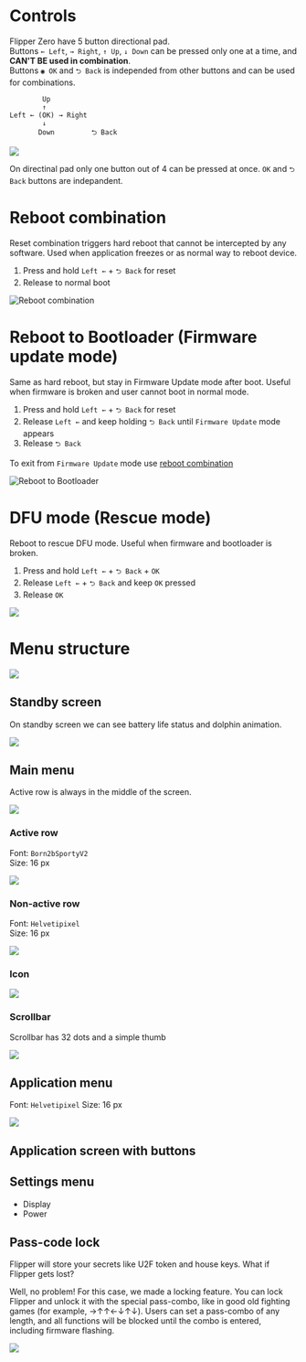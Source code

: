 # Controls 

Flipper Zero have 5 button directional pad.  
Buttons `← Left`, `→ Right`, `↑ Up`, `↓ Down` can be pressed only one at a time, and **CAN'T BE used in combination**.  
Buttons `◉ OK` and `⮌ Back` is independed from other buttons and can be used for combinations.

```
        Up
        ↑
Left ← (OK) → Right
        ↓
       Down         ⮌ Back   
```

![](./../wiki_static/ui/buttons.png)

On directinal pad only one button out of 4 can be pressed at once. `OK` and `⮌ Back` buttons are indepandent.  

# Reboot combination

Reset combination triggers hard reboot that cannot be intercepted by any software. Used when application freezes or as normal way to reboot device.
 
 1. Press and hold `Left ←` + `⮌ Back` for reset
 2. Release to normal boot

![Reboot combination](../wiki_static/ui/reboot-combo.png)

# Reboot to Bootloader (Firmware update mode)

Same as hard reboot, but stay in Firmware Update mode after boot. Useful when firmware is broken and user cannot boot in normal mode.

1. Press and hold `Left ←` + `⮌ Back` for reset
2. Release `Left ←` and keep holding `⮌ Back` until `Firmware Update` mode appears
3. Release `⮌ Back`

To exit from `Firmware Update` mode use [reboot combination](#reboot-combination) 

![Reboot to Bootloader](./../wiki_static/ui/reboot-to-bootloader.png)

# DFU mode (Rescue mode)

Reboot to rescue DFU mode. Useful when firmware and bootloader is broken.  

1. Press and hold `Left ←` + `⮌ Back` + `OK`
2. Release `Left ←` + `⮌ Back` and keep `OK` pressed
3. Release `OK`

![](../wiki_static/ui/reboot-to-dfu.png)

# Menu structure

![](../wiki_static/ui/menu-navigation.png)

## Standby screen 

On standby screen we can see battery life status and dolphin animation. 

![](../wiki_static/ui/UI-Standby.png)

## Main menu

Active row is always in the middle of the screen.

![](./../wiki_static/ui/UI-main-menu-screen.png)

### Active row

Font: `Born2bSportyV2`  
Size: 16 px  

![](./../wiki_static/ui/UI-active-row-text.png)

### Non-active row

Font: `Helvetipixel`  
Size: 16 px  

![](./../wiki_static/ui/UI-non-active-row-text.png)

### Icon

![](./../wiki_static/ui/UI-icon.png)

### Scrollbar

Scrollbar has 32 dots and a simple thumb

![](./../wiki_static/ui/UI-Scrollbar-and-thumb.png)

## Application menu

Font: `Helvetipixel`
Size: 16 px

![](../wiki_static/ui/UI-app-menu.png)

## Application screen with buttons



## Settings menu

* Display
* Power

## Pass-code lock

Flipper will store your secrets like U2F token and house keys. What if Flipper gets lost?

Well, no problem! For this case, we made a locking feature. You can lock Flipper and unlock it with the special pass-combo, like in good old fighting games (for example, →↑↑←↓↑↓). Users can set a pass-combo of any length, and all functions will be blocked until the combo is entered, including firmware flashing.

![](https://ksr-ugc.imgix.net/assets/030/153/925/13404091a9c1bb3390a67afe279a0051_original.gif?ixlib=rb-2.1.0&w=700&fit=max&v=1597158235&auto=format&gif-q=50&q=92&s=06a640ecaa809487b004c1bead0fd9cc)